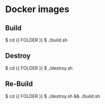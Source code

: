# Docker images

Build
-------------
$ cd {{ FOLDER }}
$ ./build.sh

Destroy
-------------
$ cd  {{ FOLDER }}
$ ./destroy.sh

Re-Build
-------------
$ cd  {{ FOLDER }}
$ ./destroy.sh && ./build.sh
